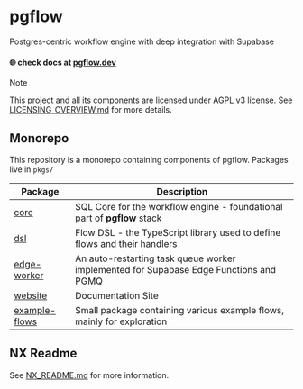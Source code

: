 # pgflow

Postgres-centric workflow engine with deep integration with Supabase

#### 🌐 check docs at [pgflow.dev](https://pgflow.dev)

> [!NOTE]
> This project and all its components are licensed under [AGPL v3](./LICENSE.md) license.
> See [LICENSING_OVERVIEW.md](./LICENSING_OVERVIEW.md) for more details.

## Monorepo

This repository is a monorepo containing components of pgflow.
Packages live in `pkgs/`

| Package                         | Description                                                                           |
| ---------------------------------- | ------------------------------------------------------------------------------------- |
| [core](./pkgs/core/) | SQL Core for the workflow engine - foundational part of **pgflow** stack |
| [dsl](./pkgs/dsl/) | Flow DSL - the TypeScript library used to define flows and their handlers|
| [edge-worker](./pkgs/edge-worker/) | An auto-restarting task queue worker implemented for Supabase Edge Functions and PGMQ |
| [website](./pkgs/website/)         | Documentation Site                                                                    |
| [example-flows](./pkgs/example-flows/)         | Small package containing various example flows, mainly for exploration            |

## NX Readme

See [NX_README.md](./NX_README.md) for more information.
